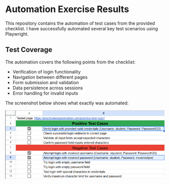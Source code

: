 # Automation Exercise Results

This repository contains the automation of test cases from the provided checklist. I have successfully automated several key test scenarios using Playwright.

## Test Coverage

The automation covers the following points from the checklist:
- Verification of login functionality
- Navigation between different pages
- Form submission and validation
- Data persistence across sessions
- Error handling for invalid inputs

The screenshot below shows what exactly was automated:

![alt text](image.png)